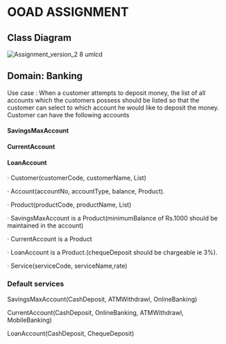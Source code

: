 # OOAD ASSIGNMENT
## Class Diagram
![Assignment_version_2 8 umlcd](https://github.com/AVINASH3264/OOAD/assets/85469720/86cae0f8-7e12-432b-a8da-2fe7c0e6bcb0) 
## Domain: Banking
 
Use case : When a customer attempts to deposit money, the list of all accounts which the customers possess should be listed so that the customer can select to which account he would like to deposit the money. Customer can have the following accounts
 
#### SavingsMaxAccount
 
#### CurrentAccount
 
#### LoanAccount
 
· Customer(customerCode, customerName, List<Account>)
 
· Account(accountNo, accountType, balance, Product).
 
· Product(productCode, productName, List<Service>)
 
· SavingsMaxAccount is a Product(minimumBalance of Rs.1000 should be maintained in the account)
 
· CurrentAccount is a Product
 
· LoanAccount is a Product.(chequeDeposit should be chargeable ie 3%).
 
· Service(serviceCode, serviceName,rate)
 
### Default services
 
SavingsMaxAccount(CashDeposit, ATMWithdrawl, OnlineBanking)
 
CurrentAccount(CashDeposit, OnlineBanking, ATMWithdrawl, MobileBanking)
 
LoanAccount(CashDeposit, ChequeDeposit)
 
 

 

